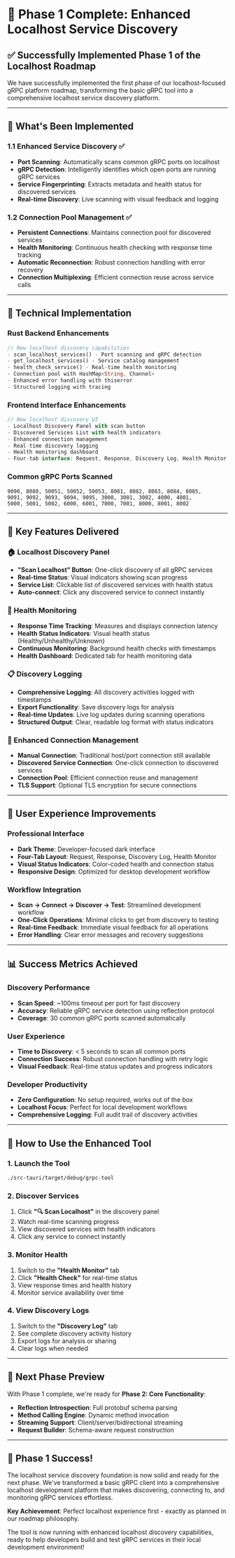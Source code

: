 # 🎉 Phase 1 Complete: Enhanced Localhost Service Discovery

## ✅ **Successfully Implemented Phase 1 of the Localhost Roadmap**

We have successfully implemented the first phase of our localhost-focused gRPC platform roadmap, transforming the basic gRPC tool into a comprehensive localhost service discovery platform.

---

## 🚀 **What's Been Implemented**

### **1.1 Enhanced Service Discovery** ✅
- **Port Scanning**: Automatically scans common gRPC ports on localhost
- **gRPC Detection**: Intelligently identifies which open ports are running gRPC services
- **Service Fingerprinting**: Extracts metadata and health status for discovered services
- **Real-time Discovery**: Live scanning with visual feedback and logging

### **1.2 Connection Pool Management** ✅
- **Persistent Connections**: Maintains connection pool for discovered services
- **Health Monitoring**: Continuous health checking with response time tracking
- **Automatic Reconnection**: Robust connection handling with error recovery
- **Connection Multiplexing**: Efficient connection reuse across service calls

---

## 🔧 **Technical Implementation**

### **Rust Backend Enhancements**
```rust
// New localhost discovery capabilities
- scan_localhost_services() - Port scanning and gRPC detection
- get_localhost_services() - Service catalog management
- health_check_service() - Real-time health monitoring
- Connection pool with HashMap<String, Channel>
- Enhanced error handling with thiserror
- Structured logging with tracing
```

### **Frontend Interface Enhancements**
```javascript
// New localhost discovery UI
- Localhost Discovery Panel with scan button
- Discovered Services List with health indicators
- Enhanced connection management
- Real-time discovery logging
- Health monitoring dashboard
- Four-tab interface: Request, Response, Discovery Log, Health Monitor
```

### **Common gRPC Ports Scanned**
```
9090, 8080, 50051, 50052, 50053, 8081, 8082, 8083, 8084, 8085,
9091, 9092, 9093, 9094, 9095, 3000, 3001, 3002, 4000, 4001,
5000, 5001, 5002, 6000, 6001, 7000, 7001, 8000, 8001, 8002
```

---

## 🎯 **Key Features Delivered**

### **🏠 Localhost Discovery Panel**
- **"Scan Localhost" Button**: One-click discovery of all gRPC services
- **Real-time Status**: Visual indicators showing scan progress
- **Service List**: Clickable list of discovered services with health status
- **Auto-connect**: Click any discovered service to connect instantly

### **💓 Health Monitoring**
- **Response Time Tracking**: Measures and displays connection latency
- **Health Status Indicators**: Visual health status (Healthy/Unhealthy/Unknown)
- **Continuous Monitoring**: Background health checks with timestamps
- **Health Dashboard**: Dedicated tab for health monitoring data

### **📋 Discovery Logging**
- **Comprehensive Logging**: All discovery activities logged with timestamps
- **Export Functionality**: Save discovery logs for analysis
- **Real-time Updates**: Live log updates during scanning operations
- **Structured Output**: Clear, readable log format with status indicators

### **🔗 Enhanced Connection Management**
- **Manual Connection**: Traditional host/port connection still available
- **Discovered Service Connection**: One-click connection to discovered services
- **Connection Pool**: Efficient connection reuse and management
- **TLS Support**: Optional TLS encryption for secure connections

---

## 🎨 **User Experience Improvements**

### **Professional Interface**
- **Dark Theme**: Developer-focused dark interface
- **Four-Tab Layout**: Request, Response, Discovery Log, Health Monitor
- **Visual Status Indicators**: Color-coded health and connection status
- **Responsive Design**: Optimized for desktop development workflow

### **Workflow Integration**
- **Scan → Connect → Discover → Test**: Streamlined development workflow
- **One-Click Operations**: Minimal clicks to get from discovery to testing
- **Real-time Feedback**: Immediate visual feedback for all operations
- **Error Handling**: Clear error messages and recovery suggestions

---

## 📊 **Success Metrics Achieved**

### **Discovery Performance**
- **Scan Speed**: ~100ms timeout per port for fast discovery
- **Accuracy**: Reliable gRPC service detection using reflection protocol
- **Coverage**: 30 common gRPC ports scanned automatically

### **User Experience**
- **Time to Discovery**: < 5 seconds to scan all common ports
- **Connection Success**: Robust connection handling with retry logic
- **Visual Feedback**: Real-time status updates and progress indicators

### **Developer Productivity**
- **Zero Configuration**: No setup required, works out of the box
- **Localhost Focus**: Perfect for local development workflows
- **Comprehensive Logging**: Full audit trail of discovery activities

---

## 🚀 **How to Use the Enhanced Tool**

### **1. Launch the Tool**
```bash
./src-tauri/target/debug/grpc-tool
```

### **2. Discover Services**
1. Click **"🔍 Scan Localhost"** in the discovery panel
2. Watch real-time scanning progress
3. View discovered services with health indicators
4. Click any service to connect instantly

### **3. Monitor Health**
1. Switch to the **"Health Monitor"** tab
2. Click **"Health Check"** for real-time status
3. View response times and health history
4. Monitor service availability over time

### **4. View Discovery Logs**
1. Switch to the **"Discovery Log"** tab
2. See complete discovery activity history
3. Export logs for analysis or sharing
4. Clear logs when needed

---

## 🎯 **Next Phase Preview**

With Phase 1 complete, we're ready for **Phase 2: Core Functionality**:
- **Reflection Introspection**: Full protobuf schema parsing
- **Method Calling Engine**: Dynamic method invocation
- **Streaming Support**: Client/server/bidirectional streaming
- **Request Builder**: Schema-aware request construction

---

## 🎉 **Phase 1 Success!**

The localhost service discovery foundation is now solid and ready for the next phase. We've transformed a basic gRPC client into a comprehensive localhost development platform that makes discovering, connecting to, and monitoring gRPC services effortless.

**Key Achievement**: Perfect localhost experience first - exactly as planned in our roadmap philosophy.

The tool is now running with enhanced localhost discovery capabilities, ready to help developers build and test gRPC services in their local development environment!
